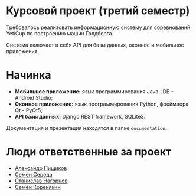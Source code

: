 # Курсовой проект (третий семестр)
Требовалось реализовать информационную систему для соревнований YetiCup по построению машин Голдберга.

Система включает в себя API для базы данных, оконное и мобильное приложения.
# Начинка
- __Мобильное приложение:__ язык программирования Java, IDE - Android Studio;
- __Оконное приложение:__ язык программирования Python, фреймворк Qt - PyQt5;
- __API базы данных:__ Django REST framework, SQLite3.

Документация и презентация находятся в папке `documentation`.

# Люди ответственные за проект
- [Александр Пищиков](https://github.com/AlexPishchikov)
- [Семен Середа](https://github.com/PrincePepper)
- [Станислав Нагорнов](https://github.com/praisethedeviI)
- [Семен Коренякин](https://github.com/unomisey)
